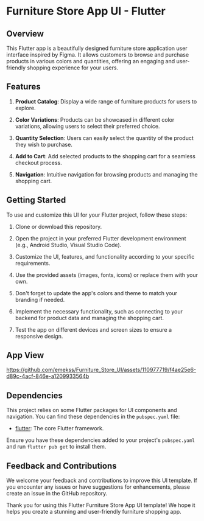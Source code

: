 # Furniture Store App UI - Flutter

## Overview

This Flutter app is a beautifully designed furniture store application user interface inspired by Figma. It allows customers to browse and purchase products in various colors and quantities, offering an engaging and user-friendly shopping experience for your users.

## Features

1. **Product Catalog**: Display a wide range of furniture products for users to explore.

2. **Color Variations**: Products can be showcased in different color variations, allowing users to select their preferred choice.

3. **Quantity Selection**: Users can easily select the quantity of the product they wish to purchase.

4. **Add to Cart**: Add selected products to the shopping cart for a seamless checkout process.

5. **Navigation**: Intuitive navigation for browsing products and managing the shopping cart.

## Getting Started

To use and customize this UI for your Flutter project, follow these steps:

1. Clone or download this repository.

2. Open the project in your preferred Flutter development environment (e.g., Android Studio, Visual Studio Code).

3. Customize the UI, features, and functionality according to your specific requirements.

4. Use the provided assets (images, fonts, icons) or replace them with your own.

5. Don't forget to update the app's colors and theme to match your branding if needed.

6. Implement the necessary functionality, such as connecting to your backend for product data and managing the shopping cart.

7. Test the app on different devices and screen sizes to ensure a responsive design.

## App View


https://github.com/emekss/Furniture_Store_UI/assets/110977719/f4ae25e6-d89c-4acf-846e-a1209933564b




## Dependencies

This project relies on some Flutter packages for UI components and navigation. You can find these dependencies in the `pubspec.yaml` file:

- [flutter](https://flutter.dev/): The core Flutter framework.

Ensure you have these dependencies added to your project's `pubspec.yaml` and run `flutter pub get` to install them.

## Feedback and Contributions

We welcome your feedback and contributions to improve this UI template. If you encounter any issues or have suggestions for enhancements, please create an issue in the GitHub repository.

Thank you for using this Flutter Furniture Store App UI template! We hope it helps you create a stunning and user-friendly furniture shopping app.

